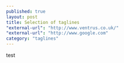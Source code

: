 ```yaml
---
published: true
layout: post
title: Selection of taglines
"external-url": "http://www.ventrus.co.uk/"
"external-url": "http://www.google.com"
category: "taglines"
---
```

test
